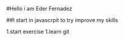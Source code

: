 #Hello i am Eder Fernadez

##I start in javascrpit to try improve my skills

1.start exercise
1.learn git
